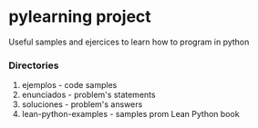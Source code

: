 # pylearning project
Useful samples and ejercices to learn how to program in python

### Directories
1. ejemplos - code samples
2. enunciados - problem's statements
3. soluciones - problem's answers
4. lean-python-examples - samples prom Lean Python book

